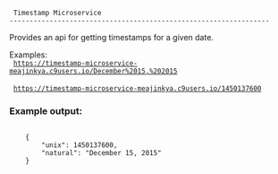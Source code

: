 
     Timestamp Microservice
    ----------------------------------------------------------------- 

Provides an api for getting timestamps for a given date.

Examples:<br>
<code>
    https://timestamp-microservice-meajinkya.c9users.io/December%2015,%202015
</code>
<br>
<code>
    https://timestamp-microservice-meajinkya.c9users.io/1450137600
</code>
<h3>
    Example output:
</h3>
<code>
    {
        "unix": 1450137600,
        "natural": "December 15, 2015"
    }
</code>